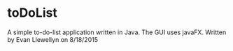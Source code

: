 # toDoList
A simple to-do-list application written in Java. The GUI uses javaFX. Written by Evan Llewellyn on 8/18/2015
